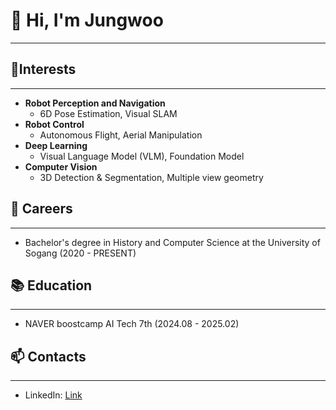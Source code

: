 # 👋 Hi, I'm Jungwoo
---
<!--
**airacle100/airacle100** is a ✨ _special_ ✨ repository because its `README.md` (this file) appears on your GitHub profile.

Here are some ideas to get you started:

- 🔭 I’m currently working on ...
- 🌱 I’m currently learning ...
- 👯 I’m looking to collaborate on ...
- 🤔 I’m looking for help with ...
- 💬 Ask me about ...
- 📫 How to reach me: ...
- 😄 Pronouns: ...
- ⚡ Fun fact: ...
-->

## 🌱Interests
---
- **Robot Perception and Navigation**
  - 6D Pose Estimation, Visual SLAM
- **Robot Control**
  - Autonomous Flight, Aerial Manipulation
- **Deep Learning**
  - Visual Language Model (VLM), Foundation Model
- **Computer Vision**
  - 3D Detection & Segmentation, Multiple view geometry


## 🔭 Careers
---
- Bachelor's degree in History and Computer Science at the University of Sogang (2020 - PRESENT)


## 📚 Education
---
- NAVER boostcamp AI Tech 7th (2024.08 - 2025.02)


## 📫 Contacts
---
- LinkedIn: <a href="https://www.linkedin.com/in/jungwoo-yoon-airacle/">Link</a>
